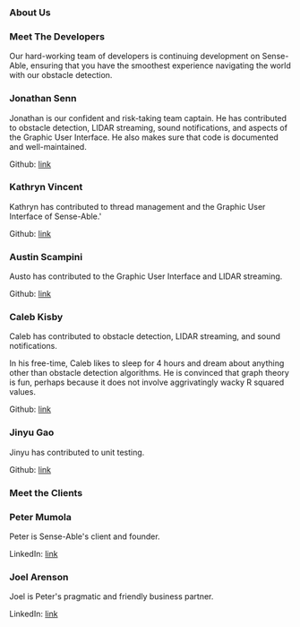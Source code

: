 ### About Us

### Meet The Developers
Our hard-working team of developers is continuing development on Sense-Able, ensuring that you have the smoothest experience navigating the world with our obstacle detection.

### Jonathan Senn
Jonathan is our confident and risk-taking team captain.  He has contributed to obstacle detection, LIDAR streaming, sound notifications, and aspects of the Graphic User Interface.  He also makes sure that code is documented and well-maintained.

Github: [link](https://github.com/JMSenn)

### Kathryn Vincent
Kathryn has contributed to thread management and the Graphic User Interface of Sense-Able.'

Github: [link](https://github.com/vincentke)

### Austin Scampini
Austo has contributed to the Graphic User Interface and LIDAR streaming.

Github: [link](https://github.com/austinas)

### Caleb Kisby
Caleb has contributed to obstacle detection, LIDAR streaming, and sound notifications.

In his free-time, Caleb likes to sleep for 4 hours and dream about anything other than obstacle detection algorithms.  He is convinced that graph theory is fun, perhaps because it does not involve aggrivatingly wacky R squared values.

Github: [link](https://github.com/TheIndexZero)

### Jinyu Gao
Jinyu has contributed to unit testing.

Github: [link](https://github.com/JinyuG12)

### Meet the Clients

### Peter Mumola
Peter is Sense-Able's client and founder.

LinkedIn: [link](https://www.linkedin.com/in/pbmumola)

### Joel Arenson
Joel is Peter's pragmatic and friendly business partner.

LinkedIn: [link](https://www.linkedin.com/in/joel-arenson-656a047a)
